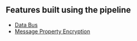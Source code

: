 ## Features built using the pipeline

* [Data Bus](/nservicebus/messaging/databus/)
* [Message Property Encryption](/nservicebus/security/property-encryption.md)
